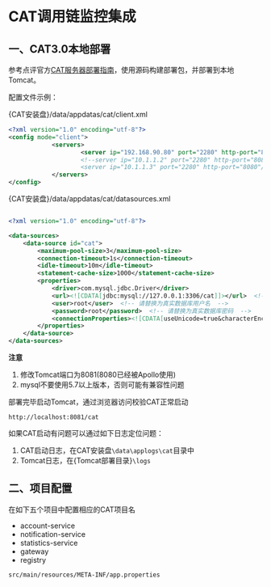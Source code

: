 # CAT调用链监控集成

## 一、CAT3.0本地部署

参考点评官方[CAT服务器部署指南](https://github.com/dianping/cat/blob/master/cat-doc/posts/ch4-server/README.md)，使用源码构建部署包，并部署到本地Tomcat。

配置文件示例：

{CAT安装盘}/data/appdatas/cat/client.xml

```xml
<?xml version="1.0" encoding="utf-8"?>
<config mode="client">
	    	<servers>
	                <server ip="192.168.90.80" port="2280" http-port="8081"/>
	                <!--server ip="10.1.1.2" port="2280" http-port="8080"/>
	                <server ip="10.1.1.3" port="2280" http-port="8080"/-->
	    	</servers>
</config>

```

{CAT安装盘}/data/appdatas/cat/datasources.xml

```xml

<?xml version="1.0" encoding="utf-8"?>

<data-sources>
	<data-source id="cat">
		<maximum-pool-size>3</maximum-pool-size>
		<connection-timeout>1s</connection-timeout>
		<idle-timeout>10m</idle-timeout>
		<statement-cache-size>1000</statement-cache-size>
		<properties>
			<driver>com.mysql.jdbc.Driver</driver>
			<url><![CDATA[jdbc:mysql://127.0.0.1:3306/cat]]></url>  <!-- 请替换为真实数据库URL及Port  -->
			<user>root</user>  <!-- 请替换为真实数据库用户名  -->
			<password>root</password>  <!-- 请替换为真实数据库密码  -->
			<connectionProperties><![CDATA[useUnicode=true&characterEncoding=UTF-8&autoReconnect=true&socketTimeout=120000]]></connectionProperties>
		</properties>
	</data-source>
</data-sources>

```

**注意**

1. 修改Tomcat端口为8081(8080已经被Apollo使用)
2. mysql不要使用5.7以上版本，否则可能有兼容性问题

部署完毕启动Tomcat，通过浏览器访问校验CAT正常启动

```
http://localhost:8081/cat
```

如果CAT启动有问题可以通过如下日志定位问题：

1. CAT启动日志，在CAT安装盘`\data\applogs\cat`目录中
2. Tomcat日志，在{Tomcat部署目录}`\logs`

## 二、项目配置

在如下五个项目中配置相应的CAT项目名

* account-service
* notification-service
* statistics-service
* gateway
* registry

```
src/main/resources/META-INF/app.properties
```



